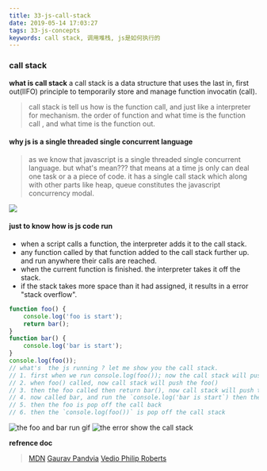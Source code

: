 ```yaml
---
title: 33-js-call-stack
date: 2019-05-14 17:03:27
tags: 33-js-concepts
keywords: call stack, 调用堆栈, js是如何执行的
---
```

### call stack

**what is call stack**
a call stack is a data structure that uses the last in, first out(IIFO) principle to temporarily store and manage function invocatin (call).

> call stack is tell us how is the function call, and just like a interpreter for mechanism. the order of function and what time is the function call , and what time is the function out.

#### why js is a single threaded single concurrent language
> as we know that javascript is a single threaded single concurrent language. but what's mean??? that means at a time js only can deal one task or a a piece of code. it has a single call stack which along with other parts like heap, queue constitutes the javascript concurrency modal.

![](https://cdn-images-1.medium.com/max/1600/1*ZSFHnq9iMHIApVLcgwczPQ.png)

#### just to know how is js code run
* when a script calls a function, the interpreter adds it to the call stack.
* any function called by that function added to the call stack further up. and run anywhere their calls are reached.
* when the current function is finished. the interpreter takes it off the stack.
* if the stack takes more space than it had assigned, it results in a error "stack overflow".  

```javascript
function foo() {
    console.log('foo is start');
    return bar();
}
function bar() {
    console.log('bar is start');
}
console.log(foo());
// what's  the js running ? let me show you the call stack.
// 1. first when we run console.log(foo()); now the call stack will push the console.log(foo());
// 2. when foo() called, now call stack will push the foo()
// 3. then the foo called then return bar(), now call stack will push the bar()
// 4. now called bar, and run the `console.log('bar is start`) then the bar is pop off the call stack.
// 5. then the foo is pop off the call back
// 6. then the `console.log(foo())` is pop off the call stack
```
![the foo and bar run gif](https://cdn-images-1.medium.com/max/1600/1*E3zTWtEOiDWw7d0n7Vp-mA.gif)
![the error show the call stack](http://static.zeroyh.cn/%E5%B1%8F%E5%B9%95%E5%BF%AB%E7%85%A7%202019-05-22%20%E4%B8%8B%E5%8D%8810.03.00.png)

**refrence doc**
> [MDN](https://developer.mozilla.org/en-US/docs/Glossary/Call_stack)
> [Gaurav Pandvia](https://medium.com/@gaurav.pandvia/understanding-javascript-function-executions-tasks-event-loop-call-stack-more-part-1-5683dea1f5ec)
> [Vedio Philip Roberts](https://www.youtube.com/watch?v=8aGhZQkoFbQ&list=PL4SfyCkRAwT7LQmbaxcVWRTaQITtCCAwZ)